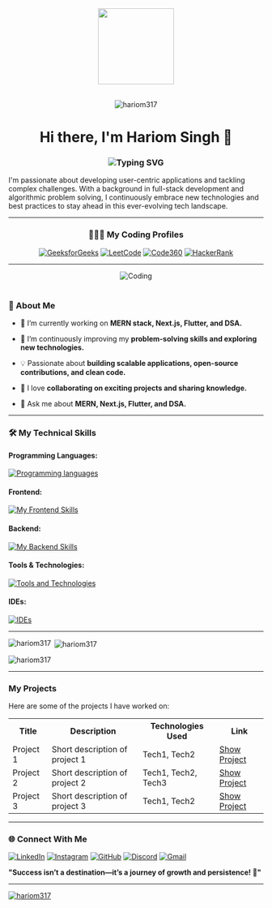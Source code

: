 <!-- Code From Home -->
<div align="center">
  <img height="150" src="https://media.giphy.com/media/M9gbBd9nbDrOTu1Mqx/giphy.gif"  />
</div>

<!-- Profile Views -->
<div align="center">
  <br>
  <p align="center"> <img src="https://komarev.com/ghpvc/?username=hariom317&label=Profile%20views&color=0e75b6&style=flat" alt="hariom317" /> </p>
</div>

<!-- Greet and Intro -->
<h1 align="center">Hi there, I'm Hariom Singh 👋</h1>

<!-- Typing Animation -->
<h3 align="center">
  <img src="https://readme-typing-svg.herokuapp.com?font=Fira+Code&size=23&pause=1000&color=55fff4&width=600&lines=Software+Developer+%7C+Founder+Of+GitNexa;MERN+Stack+%7C+Next.js+%7C+Flutter+%7C+TypeScript;DSA+Enthusiast+%7C+Problem+Solver" alt="Typing SVG" />
</h3>

<!-- My Introduction Description -->
I'm passionate about developing user-centric applications and tackling complex challenges. With a background in full-stack development and algorithmic problem solving, I continuously embrace new technologies and best practices to stay ahead in this ever-evolving tech landscape.

---

<!-- My Coding Profiles -->
<div align="center">
  
  ### 🧑🏼‍💻 My Coding Profiles
  
  [![GeeksforGeeks](https://img.shields.io/badge/-GeeksforGeeks-308D46?style=for-the-badge&logo=geeksforgeeks&logoColor=white)](https://auth.geeksforgeeks.org/user/hariommewada484)
  [![LeetCode](https://img.shields.io/badge/-LeetCode-FFA116?style=for-the-badge&logo=leetcode&logoColor=white)](https://www.leetcode.com/hariomsinghmewada)
  [![Code360](https://img.shields.io/badge/-Code%20360-FF6F00?style=for-the-badge&logo=codingninjas&logoColor=white)](https://www.naukri.com/code360/profile/hariomsingh)
  [![HackerRank](https://img.shields.io/badge/-HackerRank-2EC866?style=for-the-badge&logo=hackerrank&logoColor=white)](https://www.hackerrank.com/hariommewada484)
  
</div>

---

<!-- Coding GIF Image -->
<div align="center">
  <img align="center" alt="Coding" src="https://bpb-us-e2.wpmucdn.com/sites.uci.edu/dist/1/5748/files/2024/12/HomeLogo.gif">
</div>
<br>

<!-- About Me -->
<h3 align="left">🚀 About Me</h3>

- 🔭 I’m currently working on **MERN stack, Next.js, Flutter, and DSA.**
  
- 🌱 I’m continuously improving my **problem-solving skills and exploring new technologies.**
  
- 💡 Passionate about **building scalable applications, open-source contributions, and clean code.**
  
- 🤝 I love **collaborating on exciting projects and sharing knowledge.**
  
- 💬 Ask me about **MERN, Next.js, Flutter, and DSA.**

---

<!-- My Skills -->
### 🛠 My Technical Skills

#### Programming Languages:
[![Programming languages](https://skillicons.dev/icons?i=c,cpp,py,js,ts)](https://github.com/HARIOM317/)

#### Frontend:
[![My Frontend Skills](https://skillicons.dev/icons?i=html,css,react,nextjs,flutter,materialui,vite,bootstrap)](https://github.com/HARIOM317/)

#### Backend:
[![My Backend Skills](https://skillicons.dev/icons?i=nodejs,express,mongodb,firebase)](https://github.com/HARIOM317/)

#### Tools & Technologies:
[![Tools and Technologies](https://skillicons.dev/icons?i=git,github,postman,docker,ubuntu,powershell)](https://github.com/HARIOM317/)

#### IDEs:
[![IDEs](https://skillicons.dev/icons?i=vscode,pycharm,idea,androidstudio)](https://github.com/HARIOM317/)

---

<!-- My GitHub Stats Cards -->
<p><img align="left" src="https://github-readme-stats.vercel.app/api/top-langs?username=hariom317&show_icons=true&locale=en&layout=compact" alt="hariom317" /></p>
<p>&nbsp;<img align="center" src="https://github-readme-stats.vercel.app/api?username=hariom317&show_icons=true&locale=en" alt="hariom317" /></p>
<p><img align="center" src="https://github-readme-streak-stats.herokuapp.com/?user=hariom317&" alt="hariom317" /></p>

---

<!-- My Projects -->
### My Projects

Here are some of the projects I have worked on:

<table>
  <tr>
    <th>Title</th>
    <th>Description</th>
    <th>Technologies Used</th>
    <th>Link</th>
  </tr>
  <tr>
    <td>Project 1</td>
    <td>Short description of project 1</td>
    <td>Tech1, Tech2</td>
    <td><a href="https://github.com/yourusername/project1">Show Project</a></td>
  </tr>
  <tr>
    <td>Project 2</td>
    <td>Short description of project 2</td>
    <td>Tech1, Tech2, Tech3</td>
    <td><a href="https://github.com/yourusername/project2">Show Project</a></td>
  </tr>
  <tr>
    <td>Project 3</td>
    <td>Short description of project 3</td>
    <td>Tech1, Tech2</td>
    <td><a href="https://github.com/yourusername/project3">Show Project</a></td>
  </tr>
</table>

---

<!-- Contact & Social Accounts -->
### 🌐 Connect With Me

[![LinkedIn](https://skillicons.dev/icons?i=linkedin&theme=light)](https://linkedin.com/in/hariom-singh-mewada)
[![Instagram](https://skillicons.dev/icons?i=instagram&theme=light)](https://instagram.com/hariomsinghrajput_)
[![GitHub](https://skillicons.dev/icons?i=github&theme=light)](https://github.com/HARIOM317)
[![Discord](https://skillicons.dev/icons?i=discord&theme=light)](https://discord.com/users/hariomsinghrajput)
[![Gmail](https://skillicons.dev/icons?i=gmail&theme=light)](mailto:hariommewada484@gmail.com)

**"Success isn’t a destination—it’s a journey of growth and persistence! 🚀"**

---

<!-- My GitHub Trophys -->
<p align="left"> <a href="https://github.com/ryo-ma/github-profile-trophy"><img src="https://github-profile-trophy.vercel.app/?username=hariom317" alt="hariom317" /></a> </p>
